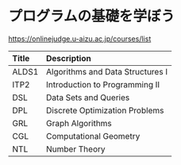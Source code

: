 # プログラムの基礎を学ぼう

https://onlinejudge.u-aizu.ac.jp/courses/list

| Title | Description                      |
| :---- | :------------------------------- |
| ALDS1 | Algorithms and Data Structures I |
| ITP2  | Introduction to Programming II   |
| DSL   | Data Sets and Queries            |
| DPL   | Discrete Optimization Problems   |
| GRL   | Graph Algorithms                 |
| CGL   | Computational Geometry           |
| NTL   | Number Theory                    |
